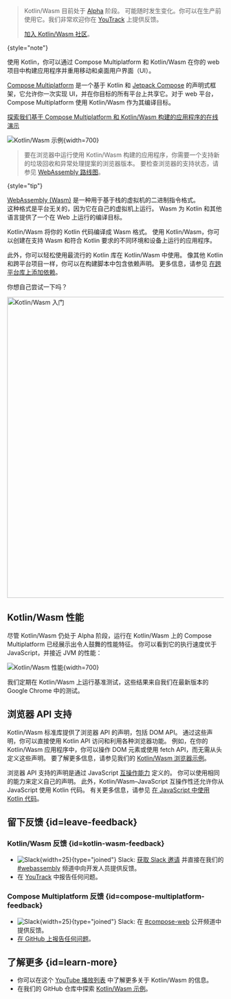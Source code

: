 [//]: # (title: Kotlin Wasm)

> Kotlin/Wasm 目前处于 [Alpha](components-stability.md) 阶段。
> 可能随时发生变化。你可以在生产前使用它。我们非常欢迎你在 [YouTrack](https://youtrack.jetbrains.com/issue/KT-56492) 上提供反馈。
> 
> [加入 Kotlin/Wasm 社区](https://slack-chats.kotlinlang.org/c/webassembly)。
>
{style="note"}

使用 Kotlin，你可以通过 Compose Multiplatform 和 Kotlin/Wasm 在你的
web 项目中构建应用程序并重用移动和桌面用户界面（UI）。

[Compose Multiplatform](https://www.jetbrains.com/lp/compose-multiplatform/) 是一个基于 Kotlin
和 [Jetpack Compose](https://developer.android.com/jetpack/compose) 的声明式框架，它允许你一次实现
UI，并在你目标的所有平台上共享它。对于 web 平台，Compose Multiplatform 使用
Kotlin/Wasm 作为其编译目标。

[探索我们基于 Compose Multiplatform 和 Kotlin/Wasm 构建的应用程序的在线演示](https://zal.im/wasm/jetsnack/)

![Kotlin/Wasm 示例](wasm-demo.png){width=700}

> 要在浏览器中运行使用 Kotlin/Wasm 构建的应用程序，你需要一个支持新的垃圾回收和异常处理提案的浏览器版本。
> 要检查浏览器的支持状态，请参见 [WebAssembly
> 路线图](https://webassembly.org/roadmap/)。
>
{style="tip"}

[WebAssembly (Wasm)](https://webassembly.org/) 是一种用于基于栈的虚拟机的二进制指令格式。  
这种格式是平台无关的，因为它在自己的虚拟机上运行。
Wasm 为 Kotlin 和其他语言提供了一个在 Web 上运行的编译目标。

Kotlin/Wasm 将你的 Kotlin 代码编译成 Wasm 格式。
使用 Kotlin/Wasm，你可以创建在支持 Wasm 和符合 Kotlin 要求的不同环境和设备上运行的应用程序。

此外，你可以轻松使用最流行的 Kotlin 库在 Kotlin/Wasm 中使用。
像其他 Kotlin 和跨平台项目一样，你可以在构建脚本中包含依赖声明。
更多信息，请参见 [在跨平台库上添加依赖](multiplatform-add-dependencies.md)。

你想自己尝试一下吗？

<a href="wasm-get-started.md"><img src="wasm-get-started-button.svg" width="700" style="block" alt="Kotlin/Wasm 入门"/></a>

## Kotlin/Wasm 性能

尽管 Kotlin/Wasm 仍处于 Alpha 阶段，运行在 Kotlin/Wasm 上的 Compose Multiplatform 已经展示出令人鼓舞的性能特征。
你可以看到它的执行速度优于 JavaScript，并接近 JVM 的性能：

![Kotlin/Wasm 性能](wasm-performance-compose.png){width=700}

我们定期在 Kotlin/Wasm 上运行基准测试，这些结果来自我们在最新版本的 Google Chrome 中的测试。

## 浏览器 API 支持

Kotlin/Wasm 标准库提供了浏览器 API 的声明，包括 DOM API。
通过这些声明，你可以直接使用 Kotlin API 访问和利用各种浏览器功能。
例如，在你的 Kotlin/Wasm 应用程序中，你可以操作 DOM 元素或使用 fetch API，而无需从头定义这些声明。
要了解更多信息，请参见我们的 [Kotlin/Wasm 浏览器示例](https://github.com/Kotlin/kotlin-wasm-examples/tree/main/browser-example)。

浏览器 API 支持的声明是通过 JavaScript [互操作能力](wasm-js-interop.md) 定义的。
你可以使用相同的能力来定义自己的声明。 此外，Kotlin/Wasm–JavaScript 互操作性还允许你从 JavaScript 使用 Kotlin 代码。
有关更多信息，请参见 [在 JavaScript 中使用 Kotlin 代码](wasm-js-interop.md#use-kotlin-code-in-javascript)。

## 留下反馈 {id=leave-feedback}

### Kotlin/Wasm 反馈 {id=kotlin-wasm-feedback}

* ![Slack](slack.svg){width=25}{type="joined"} Slack: [获取 Slack 邀请](https://surveys.jetbrains.com/s3/kotlin-slack-sign-up) 并直接在我们的 [#webassembly](https://kotlinlang.slack.com/archives/CDFP59223) 频道中向开发人员提供反馈。
* 在 [YouTrack](https://youtrack.jetbrains.com/issue/KT-56492) 中报告任何问题。

### Compose Multiplatform 反馈 {id=compose-multiplatform-feedback}

* ![Slack](slack.svg){width=25}{type="joined"} Slack: 在 [#compose-web](https://slack-chats.kotlinlang.org/c/compose-web) 公开频道中提供反馈。
* [在 GitHub 上报告任何问题](https://github.com/JetBrains/compose-multiplatform/issues)。

## 了解更多 {id=learn-more}

* 你可以在这个 [YouTube 播放列表](https://kotl.in/wasm-pl) 中了解更多关于 Kotlin/Wasm 的信息。
* 在我们的 GitHub 仓库中探索 [Kotlin/Wasm 示例](https://github.com/Kotlin/kotlin-wasm-examples)。
